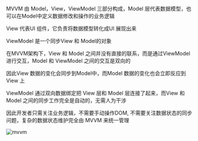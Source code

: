 MVVM 由 Model，View，ViewModel 三部分构成，Model 层代表数据模型，也可以在Model中定义数据修改和操作的业务逻辑

View 代表UI 组件，它负责将数据模型转化成UI 展现出来

ViewModel 是一个同步View 和 Model的对象

在MVVM架构下，View 和 Model 之间并没有直接的联系，而是通过ViewModel进行交互，Model 和 ViewModel 之间的交互是双向的

因此View 数据的变化会同步到Model中，而Model 数据的变化也会立即反应到View 上

ViewModel 通过双向数据绑定把 View 层和 Model 层连接了起来，而View 和 Model 之间的同步工作完全是自动的，无需人为干涉

因此开发者只需关注业务逻辑，不需要手动操作DOM, 不需要关注数据状态的同步问题，复杂的数据状态维护完全由 MVVM 来统一管理

![mvvm](https://github.com/woai3c/mini-vue/blob/master/imgs/mvvm.jpg)
